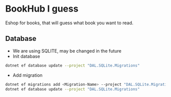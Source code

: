 # BookHub I guess
Eshop for books, that will guess what book you want to read.

## Database
- We are using SQLITE, may be changed in the future
- Init database
```sh
dotnet ef database update --project "DAL.SQLite.Migrations"
```
- Add migration
```sh
dotnet ef migrations add <Migration-Name> --project "DAL.SQLite.Migrations"
dotnet ef database update --project "DAL.SQLite.Migrations"
```
